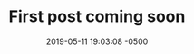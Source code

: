 ---
layout: post
title:  "First post coming soon"
date:   2019-05-11 19:03:08 -0500
categories: jekyll update
---